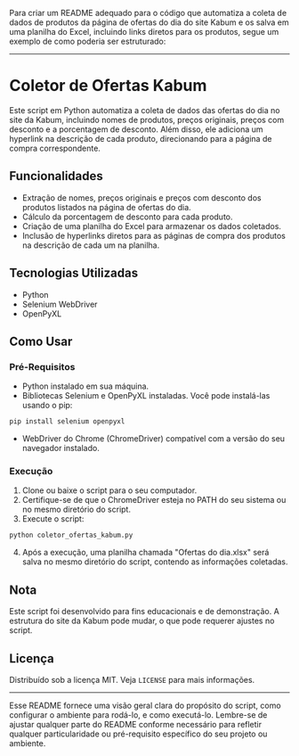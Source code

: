 Para criar um README adequado para o código que automatiza a coleta de dados de produtos da página de ofertas do dia do site Kabum e os salva em uma planilha do Excel, incluindo links diretos para os produtos, segue um exemplo de como poderia ser estruturado:

---

# Coletor de Ofertas Kabum

Este script em Python automatiza a coleta de dados das ofertas do dia no site da Kabum, incluindo nomes de produtos, preços originais, preços com desconto e a porcentagem de desconto. Além disso, ele adiciona um hyperlink na descrição de cada produto, direcionando para a página de compra correspondente.

## Funcionalidades

- Extração de nomes, preços originais e preços com desconto dos produtos listados na página de ofertas do dia.
- Cálculo da porcentagem de desconto para cada produto.
- Criação de uma planilha do Excel para armazenar os dados coletados.
- Inclusão de hyperlinks diretos para as páginas de compra dos produtos na descrição de cada um na planilha.

## Tecnologias Utilizadas

- Python
- Selenium WebDriver
- OpenPyXL

## Como Usar

### Pré-Requisitos

- Python instalado em sua máquina.
- Bibliotecas Selenium e OpenPyXL instaladas. Você pode instalá-las usando o pip:

```bash
pip install selenium openpyxl
```

- WebDriver do Chrome (ChromeDriver) compatível com a versão do seu navegador instalado.

### Execução

1. Clone ou baixe o script para o seu computador.
2. Certifique-se de que o ChromeDriver esteja no PATH do seu sistema ou no mesmo diretório do script.
3. Execute o script:

```bash
python coletor_ofertas_kabum.py
```

4. Após a execução, uma planilha chamada "Ofertas do dia.xlsx" será salva no mesmo diretório do script, contendo as informações coletadas.

## Nota

Este script foi desenvolvido para fins educacionais e de demonstração. A estrutura do site da Kabum pode mudar, o que pode requerer ajustes no script.

## Licença

Distribuído sob a licença MIT. Veja `LICENSE` para mais informações.

---

Esse README fornece uma visão geral clara do propósito do script, como configurar o ambiente para rodá-lo, e como executá-lo. Lembre-se de ajustar qualquer parte do README conforme necessário para refletir qualquer particularidade ou pré-requisito específico do seu projeto ou ambiente.
